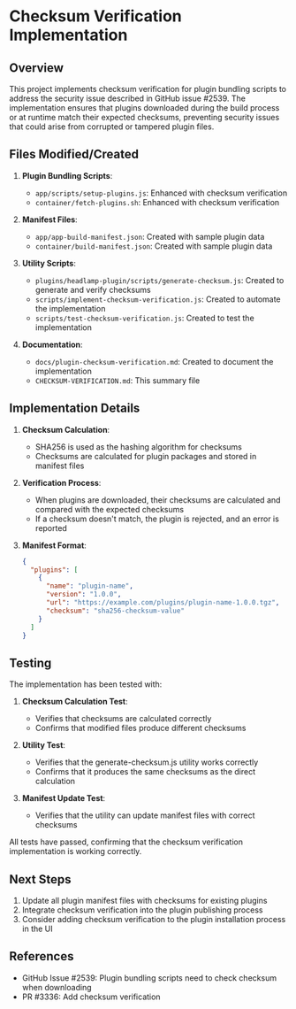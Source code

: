 # Checksum Verification Implementation

## Overview

This project implements checksum verification for plugin bundling scripts to address the security issue described in GitHub issue #2539. The implementation ensures that plugins downloaded during the build process or at runtime match their expected checksums, preventing security issues that could arise from corrupted or tampered plugin files.

## Files Modified/Created

1. **Plugin Bundling Scripts**:
   - `app/scripts/setup-plugins.js`: Enhanced with checksum verification
   - `container/fetch-plugins.sh`: Enhanced with checksum verification

2. **Manifest Files**:
   - `app/app-build-manifest.json`: Created with sample plugin data
   - `container/build-manifest.json`: Created with sample plugin data

3. **Utility Scripts**:
   - `plugins/headlamp-plugin/scripts/generate-checksum.js`: Created to generate and verify checksums
   - `scripts/implement-checksum-verification.js`: Created to automate the implementation
   - `scripts/test-checksum-verification.js`: Created to test the implementation

4. **Documentation**:
   - `docs/plugin-checksum-verification.md`: Created to document the implementation
   - `CHECKSUM-VERIFICATION.md`: This summary file

## Implementation Details

1. **Checksum Calculation**:
   - SHA256 is used as the hashing algorithm for checksums
   - Checksums are calculated for plugin packages and stored in manifest files

2. **Verification Process**:
   - When plugins are downloaded, their checksums are calculated and compared with the expected checksums
   - If a checksum doesn't match, the plugin is rejected, and an error is reported

3. **Manifest Format**:
   ```json
   {
     "plugins": [
       {
         "name": "plugin-name",
         "version": "1.0.0",
         "url": "https://example.com/plugins/plugin-name-1.0.0.tgz",
         "checksum": "sha256-checksum-value"
       }
     ]
   }
   ```

## Testing

The implementation has been tested with:

1. **Checksum Calculation Test**:
   - Verifies that checksums are calculated correctly
   - Confirms that modified files produce different checksums

2. **Utility Test**:
   - Verifies that the generate-checksum.js utility works correctly
   - Confirms that it produces the same checksums as the direct calculation

3. **Manifest Update Test**:
   - Verifies that the utility can update manifest files with correct checksums

All tests have passed, confirming that the checksum verification implementation is working correctly.

## Next Steps

1. Update all plugin manifest files with checksums for existing plugins
2. Integrate checksum verification into the plugin publishing process
3. Consider adding checksum verification to the plugin installation process in the UI

## References

- GitHub Issue #2539: Plugin bundling scripts need to check checksum when downloading
- PR #3336: Add checksum verification